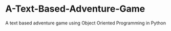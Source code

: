 # A-Text-Based-Adventure-Game
A text based adventure game using Object Oriented Programming in Python
